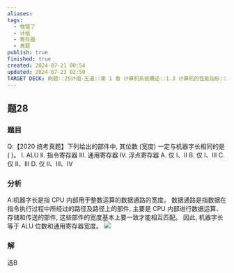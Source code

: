 ```yaml
---
aliases: 
tags:
  - 做错了
  - 计组
  - 寄存器
  - 真题
publish: true
finished: true
created: 2024-07-21 00:54
updated: 2024-07-23 02:50
TARGET DECK: 刷题::25计组-王道::第 1 章 计算机系统概述::1.3 计算机的性能指标::题28
---
```


## 题28
### 题目
Q:【2020 统考真题】下列给出的部件中, 其位数 (宽度) 一定与机器字长相同的是 ( )。
I. ALU II. 指令寄存器 III. 通用寄存器 IV. 浮点寄存器
A. 仅 I、II B. 仅 I、III C. 仅 II、III D. 仅 II、III、IV
### 分析
A:机器字长是指 CPU 内部用于整数运算的数据通路的宽度。
数据通路是指数据在指令执行过程中所经过的路径及路径上的部件, 主要是 CPU 内部进行数据运算、存储和传送的部件, 这些部件的宽度基本上要一致才能相互匹配。
因此, 机器字长等于 ALU 位数和通用寄存器宽度。
![](https://img.hwenyi.tech/202407230251369.webp)
### 解
选B
